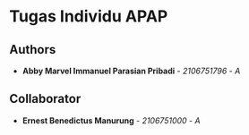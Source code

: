 # Tugas Individu APAP

## Authors

* **Abby Marvel Immanuel Parasian Pribadi** - *2106751796* - *A* 

## Collaborator 

* **Ernest Benedictus Manurung** - *2106751000* - *A*

